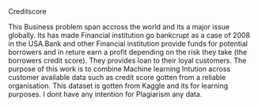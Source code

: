 <p> Creditscore </P>

This Business problem span accross the world and its a major issue globally. Its has made Financial institution go bankcrupt as a case of 2008 in the USA.Bank and other Financial institution provide funds for potential borrowers and in reture earn a profit depending on the risk they take (the borrowers credit score). They provides loan to their loyal customers. The purpose of this work is to combine Machine learning Intution across customer available data such as credit score gotten from a reliable organisation. This dataset is gotten from Kaggle and its for learning purposes. I dont have any intention for Plagiarism any data.
